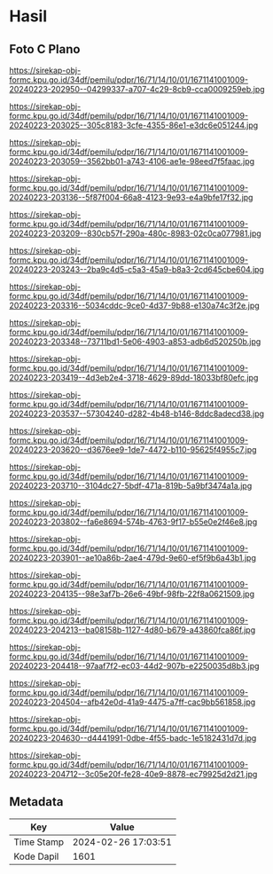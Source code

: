 # Hasil

## Foto C Plano

https://sirekap-obj-formc.kpu.go.id/34df/pemilu/pdpr/16/71/14/10/01/1671141001009-20240223-202950--04299337-a707-4c29-8cb9-cca0009259eb.jpg

https://sirekap-obj-formc.kpu.go.id/34df/pemilu/pdpr/16/71/14/10/01/1671141001009-20240223-203025--305c8183-3cfe-4355-86e1-e3dc6e051244.jpg

https://sirekap-obj-formc.kpu.go.id/34df/pemilu/pdpr/16/71/14/10/01/1671141001009-20240223-203059--3562bb01-a743-4106-ae1e-98eed7f5faac.jpg

https://sirekap-obj-formc.kpu.go.id/34df/pemilu/pdpr/16/71/14/10/01/1671141001009-20240223-203136--5f87f004-66a8-4123-9e93-e4a9bfe17f32.jpg

https://sirekap-obj-formc.kpu.go.id/34df/pemilu/pdpr/16/71/14/10/01/1671141001009-20240223-203209--830cb57f-290a-480c-8983-02c0ca077981.jpg

https://sirekap-obj-formc.kpu.go.id/34df/pemilu/pdpr/16/71/14/10/01/1671141001009-20240223-203243--2ba9c4d5-c5a3-45a9-b8a3-2cd645cbe604.jpg

https://sirekap-obj-formc.kpu.go.id/34df/pemilu/pdpr/16/71/14/10/01/1671141001009-20240223-203316--5034cddc-9ce0-4d37-9b88-e130a74c3f2e.jpg

https://sirekap-obj-formc.kpu.go.id/34df/pemilu/pdpr/16/71/14/10/01/1671141001009-20240223-203348--73711bd1-5e06-4903-a853-adb6d520250b.jpg

https://sirekap-obj-formc.kpu.go.id/34df/pemilu/pdpr/16/71/14/10/01/1671141001009-20240223-203419--4d3eb2e4-3718-4629-89dd-18033bf80efc.jpg

https://sirekap-obj-formc.kpu.go.id/34df/pemilu/pdpr/16/71/14/10/01/1671141001009-20240223-203537--57304240-d282-4b48-b146-8ddc8adecd38.jpg

https://sirekap-obj-formc.kpu.go.id/34df/pemilu/pdpr/16/71/14/10/01/1671141001009-20240223-203620--d3676ee9-1de7-4472-b110-95625f4955c7.jpg

https://sirekap-obj-formc.kpu.go.id/34df/pemilu/pdpr/16/71/14/10/01/1671141001009-20240223-203710--3104dc27-5bdf-471a-819b-5a9bf3474a1a.jpg

https://sirekap-obj-formc.kpu.go.id/34df/pemilu/pdpr/16/71/14/10/01/1671141001009-20240223-203802--fa6e8694-574b-4763-9f17-b55e0e2f46e8.jpg

https://sirekap-obj-formc.kpu.go.id/34df/pemilu/pdpr/16/71/14/10/01/1671141001009-20240223-203901--ae10a86b-2ae4-479d-9e60-ef5f9b6a43b1.jpg

https://sirekap-obj-formc.kpu.go.id/34df/pemilu/pdpr/16/71/14/10/01/1671141001009-20240223-204135--98e3af7b-26e6-49bf-98fb-22f8a0621509.jpg

https://sirekap-obj-formc.kpu.go.id/34df/pemilu/pdpr/16/71/14/10/01/1671141001009-20240223-204213--ba08158b-1127-4d80-b679-a43860fca86f.jpg

https://sirekap-obj-formc.kpu.go.id/34df/pemilu/pdpr/16/71/14/10/01/1671141001009-20240223-204418--97aaf7f2-ec03-44d2-907b-e2250035d8b3.jpg

https://sirekap-obj-formc.kpu.go.id/34df/pemilu/pdpr/16/71/14/10/01/1671141001009-20240223-204504--afb42e0d-41a9-4475-a7ff-cac9bb561858.jpg

https://sirekap-obj-formc.kpu.go.id/34df/pemilu/pdpr/16/71/14/10/01/1671141001009-20240223-204630--d4441991-0dbe-4f55-badc-1e5182431d7d.jpg

https://sirekap-obj-formc.kpu.go.id/34df/pemilu/pdpr/16/71/14/10/01/1671141001009-20240223-204712--3c05e20f-fe28-40e9-8878-ec79925d2d21.jpg


## Metadata

| Key        | Value               |
| ---------- | ------------------- |
| Time Stamp | 2024-02-26 17:03:51 |
| Kode Dapil | 1601                |



